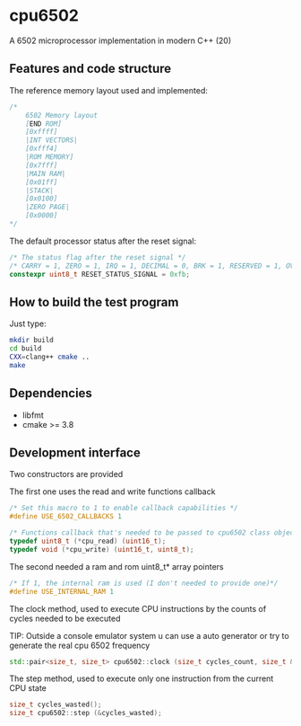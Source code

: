 # cpu6502

A 6502 microprocessor implementation in modern C++ (20)

## Features and code structure

The reference memory layout used and implemented:

```cc
/*
    6502 Memory layout
    [END ROM]
    [0xffff]
    |INT VECTORS|
    [0xfff4]
    |ROM MEMORY]
    [0x7fff]
    |MAIN RAM|
    [0x01ff]
    |STACK|
    [0x0100]
    |ZERO PAGE|
    [0x0000]
*/
```

The default processor status after the reset signal:

```cc
/* The status flag after the reset signal */
/* CARRY = 1, ZERO = 1, IRQ = 1, DECIMAL = 0, BRK = 1, RESERVED = 1, OVERFLOW = 1, NEGATIVE = 1 */
constexpr uint8_t RESET_STATUS_SIGNAL = 0xfb;

```

## How to build the test program

Just type:

```bash
mkdir build
cd build
CXX=clang++ cmake ..
make
```

## Dependencies

- libfmt
- cmake >= 3.8

## Development interface

Two constructors are provided

The first one uses the read and write functions callback

```cc
/* Set this macro to 1 to enable callback capabilities */
#define USE_6502_CALLBACKS 1

/* Functions callback that's needed to be passed to cpu6502 class object */
typedef uint8_t (*cpu_read) (uint16_t);
typedef void (*cpu_write) (uint16_t, uint8_t);
```

The second needed a ram and rom uint8_t* array pointers

```cc
/* If 1, the internal ram is used (I don't needed to provide one)*/
#define USE_INTERNAL_RAM 1

```

The clock method, used to execute CPU instructions by the counts of cycles needed to be executed

TIP: Outside a console emulator system u can use a auto generator or try to generate the real cpu 6502 frequency

```cc
std::pair<size_t, size_t> cpu6502::clock (size_t cycles_count, size_t &executed_cycles)
```

The step method, used to execute only one instruction from the current CPU state

```cc
size_t cycles_wasted();
size_t cpu6502::step (&cycles_wasted);
```
